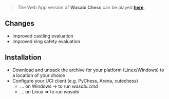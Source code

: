 

> The Web App version of **Wasabi Chess** can be played [**here**](https://mhonert.github.io/chess).

## Changes
- Improved castling evaluation
- Improved king safety evaluation

## Installation
- Download and unpack the archive for your platform (Linux/Windows) to a location of your choice
- Configure your UCI client (e.g. PyChess, Arena, cutechess)
  - &hellip; on Windows &rArr; to run *wasabi.cmd*
  - &hellip; on Linux &rArr; to run *wasabi*
